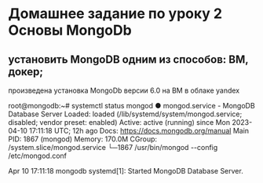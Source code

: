 # Домашнее задание по уроку 2 Основы MongoDb
## установить MongoDB одним из способов: ВМ, докер;

произведена установка MongoDb версии 6.0 на ВМ в облаке yandex

root@mongodb:~# systemctl status mongod
● mongod.service - MongoDB Database Server
     Loaded: loaded (/lib/systemd/system/mongod.service; disabled; vendor preset: enabled)
     Active: active (running) since Mon 2023-04-10 17:11:18 UTC; 12h ago
       Docs: https://docs.mongodb.org/manual
   Main PID: 1867 (mongod)
     Memory: 170.0M
     CGroup: /system.slice/mongod.service
             └─1867 /usr/bin/mongod --config /etc/mongod.conf

Apr 10 17:11:18 mongodb systemd[1]: Started MongoDB Database Server.

